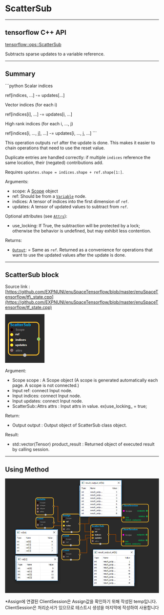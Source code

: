 # ScatterSub

---

## tensorflow C++ API

[tensorflow::ops::ScatterSub](https://www.tensorflow.org/api_docs/cc/class/tensorflow/ops/scatter-sub)

Subtracts sparse updates to a variable reference.

---

## Summary

\`\`\`python Scalar indices

ref\[indices, ...\] -= updates\[...\]

Vector indices \(for each i\)

ref\[indices\[i\], ...\] -= updates\[i, ...\]

High rank indices \(for each i, ..., j\)

ref\[indices\[i, ..., j\], ...\] -= updates\[i, ..., j, ...\] \`\`\`

This operation outputs `ref` after the update is done. This makes it easier to chain operations that need to use the reset value.

Duplicate entries are handled correctly: if multiple `indices` reference the same location, their \(negated\) contributions add.

Requires `updates.shape = indices.shape + ref.shape[1:]`.

Arguments:

* scope: A [Scope](https://www.tensorflow.org/api_docs/cc/class/tensorflow/scope.html#classtensorflow_1_1_scope) object
* ref: Should be from a [`Variable`](https://www.tensorflow.org/api_docs/cc/class/tensorflow/ops/variable.html#classtensorflow_1_1ops_1_1_variable) node.
* indices: A tensor of indices into the first dimension of `ref`.
* updates: A tensor of updated values to subtract from `ref`.

Optional attributes \(see [`Attrs`](https://www.tensorflow.org/api_docs/cc/struct/tensorflow/ops/scatter-sub/attrs.html#structtensorflow_1_1ops_1_1_scatter_sub_1_1_attrs)\):

* use\_locking: If True, the subtraction will be protected by a lock; otherwise the behavior is undefined, but may exhibit less contention.

Returns:

* [`Output`](https://www.tensorflow.org/api_docs/cc/class/tensorflow/output.html#classtensorflow_1_1_output): = Same as `ref`. Returned as a convenience for operations that want to use the updated values after the update is done.

---

## ScatterSub block

Source link : [https://github.com/EXPNUNI/enuSpaceTensorflow/blob/master/enuSpaceTensorflow/tf\_state.cpp](https://github.com/EXPNUNI/enuSpaceTensorflow/blob/master/enuSpaceTensorflow/tf_state.cpp)

![](/assets/state_op/ScatterSub1.jpg)

Argument:

* Scope scope : A Scope object \(A scope is generated automatically each page. A scope is not connected.\)
* Input ref: connect  Input node.
* Input indices: connect Input node.
* Input updates: connect Input node.
* ScatterSub::Attrs attrs : Input attrs in value. ex\)use\_locking\_ = true;

Return:

* Output output : Output object of ScatterSub class object.

Result:

* std::vector\(Tensor\) product\_result : Returned object of executed result by calling session.

---

## Using Method

![](/assets/state_op/ScatterSub2.jpg)

\*Assign에 연결된 ClientSession은 Assign값을 확인하기 위해 작성된 temp입니다. ClientSession은 처리순서가 있으므로 테스트시 생성을 마지막에 작성하여 사용합니다

